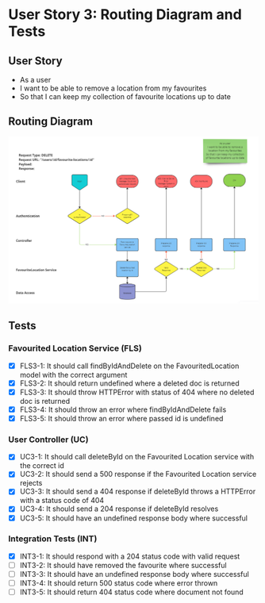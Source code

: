 # User Story 3: Routing Diagram and Tests

## User Story

- As a user
- I want to be able to remove a location from my favourites
- So that I can keep my collection of favourite locations up to date

## Routing Diagram

![User story 3 Routing diagram](./images/user-story-3-routing-diagram.PNG)

## Tests

### Favourited Location Service (FLS)

- [x] FLS3-1: It should call findByIdAndDelete on the FavouritedLocation model with the correct argument
- [x] FLS3-2: It should return undefined where a deleted doc is returned
- [x] FLS3-3: It should throw HTTPError with status of 404 where no deleted doc is returned
- [x] FLS3-4: It should throw an error where findByIdAndDelete fails
- [x] FLS3-5: It should throw an error where passed id is undefined

### User Controller (UC)

- [x] UC3-1: It should call deleteById on the Favourited Location service with the correct id
- [x] UC3-2: It should send a 500 response if the Favourited Location service rejects
- [x] UC3-3: It should send a 404 response if deleteById throws a HTTPError with a status code of 404
- [x] UC3-4: It should send a 204 response if deleteById resolves
- [x] UC3-5: It should have an undefined response body where successful

### Integration Tests (INT)

- [x] INT3-1: It should respond with a 204 status code with valid request
- [ ] INT3-2: It should have removed the favourite where successful
- [ ] INT3-3: It should have an undefined response body where successful
- [ ] INT3-4: It should return 500 status code where error thrown
- [ ] INT3-5: It should return 404 status code where document not found
